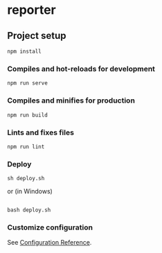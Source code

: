 # reporter

## Project setup
```
npm install
```

### Compiles and hot-reloads for development
```
npm run serve
```

### Compiles and minifies for production
```
npm run build
```

### Lints and fixes files
```
npm run lint
```

### Deploy

```
sh deploy.sh
```

or (in Windows)

```

bash deploy.sh

```



### Customize configuration
See [Configuration Reference](https://cli.vuejs.org/config/).
